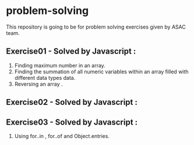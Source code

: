 # problem-solving
This repository is going to be for problem solving exercises given by ASAC team.

## Exercise01 - Solved by Javascript :
1. Finding maximum number in an array.
2. Finding the summation of all numeric variables within an array filled with different data types data.
3. Reversing an array . 

## Exercise02 - Solved by Javascript :

## Exercise03 - Solved by Javascript :
1. Using for..in , for..of and Object.entries. 
